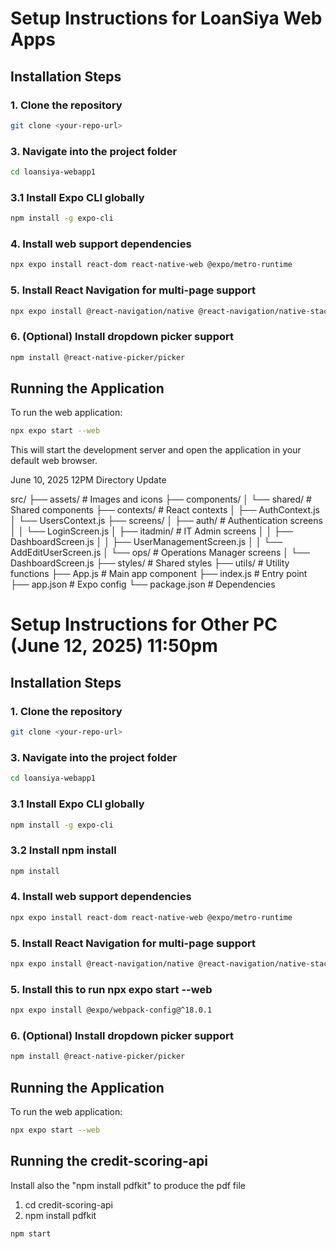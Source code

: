 # Setup Instructions for LoanSiya Web Apps

## Installation Steps

### 1. Clone the repository
```bash
git clone <your-repo-url>
```
### 3. Navigate into the project folder
```bash
cd loansiya-webapp1
```

### 3.1 Install Expo CLI globally
```bash
npm install -g expo-cli
```

### 4. Install web support dependencies
```bash
npx expo install react-dom react-native-web @expo/metro-runtime
```

### 5. Install React Navigation for multi-page support
```bash
npx expo install @react-navigation/native @react-navigation/native-stack react-native-screens react-native-safe-area-context
```

### 6. (Optional) Install dropdown picker support
```bash
npm install @react-native-picker/picker
```

## Running the Application

To run the web application:
```bash
npx expo start --web
```

This will start the development server and open the application in your default web browser.

June 10, 2025 12PM Directory Update

src/
├── assets/              		# Images and icons
├── components/
│   └── shared/                 # Shared components
├── contexts/           	    # React contexts
│   ├── AuthContext.js
│   └── UsersContext.js
├── screens/
│   ├── auth/          			    # Authentication screens
│   │   └── LoginScreen.js
│   ├── itadmin/      		 	    # IT Admin screens
│   │   ├── DashboardScreen.js
│   │   ├── UserManagementScreen.js
│   │   └── AddEditUserScreen.js
│   └── ops/           			    # Operations Manager screens
│       └── DashboardScreen.js
├── styles/             			# Shared styles
├── utils/            				# Utility functions
├── App.js           				# Main app component
├── index.js         				# Entry point
├── app.json         				# Expo config
└── package.json     				# Dependencies

# Setup Instructions for Other PC (June 12, 2025) 11:50pm

## Installation Steps

### 1. Clone the repository
```bash
git clone <your-repo-url>
```
### 3. Navigate into the project folder
```bash
cd loansiya-webapp1
```

### 3.1 Install Expo CLI globally
```bash
npm install -g expo-cli
```

### 3.2 Install npm install
```bash
npm install
```

### 4. Install web support dependencies
```bash
npx expo install react-dom react-native-web @expo/metro-runtime
```

### 5. Install React Navigation for multi-page support
```bash
npx expo install @react-navigation/native @react-navigation/native-stack react-native-screens react-native-safe-area-context

```
### 5. Install this to run npx expo start --web
```bash
npx expo install @expo/webpack-config@^18.0.1
```

### 6. (Optional) Install dropdown picker support
```bash
npm install @react-native-picker/picker
```

## Running the Application

To run the web application:
```bash
npx expo start --web
```

## Running the credit-scoring-api

Install also the "npm install pdfkit" to produce the pdf file 
1. cd credit-scoring-api
2. npm install pdfkit
```bash
npm start
```
